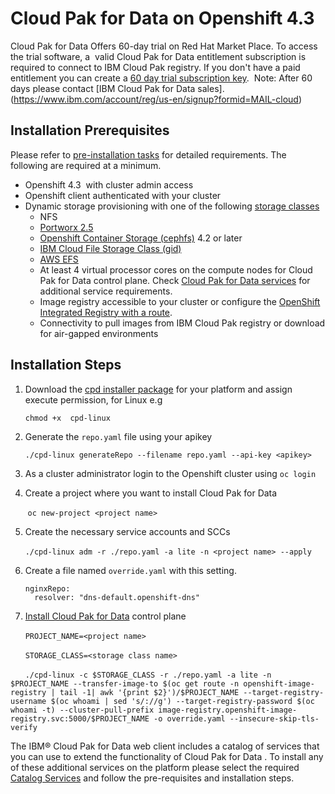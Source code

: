# Cloud Pak for Data on Openshift 4.3

Cloud Pak for Data Offers 60-day trial on Red Hat Market Place. To access the trial software, a 
valid Cloud Pak for Data entitlement subscription is required to connect to IBM Cloud Pak registry.
If you don't have a paid entitlement you can create a [60 day trial subscription key](https://www.ibm.com/account/reg/us-en/signup?formid=urx-42212). 
Note: After 60 days please contact [IBM Cloud Pak for Data sales]. (https://www.ibm.com/account/reg/us-en/signup?formid=MAIL-cloud)

## Installation Prerequisites

Please refer to [pre-installation tasks](https://www.ibm.com/support/producthub/icpdata/docs/content/SSQNUZ_current/cpd/install/preinstall-overview.html) for detailed requirements. The following are required at a minimum.  

 - Openshift 4.3  with cluster admin access
 - Openshift client authenticated with your cluster
 - Dynamic storage provisioning with one of the following [storage classes](https://www.ibm.com/support/producthub/icpdata/docs/content/SSQNUZ_current/cpd/plan/storage_considerations.html)
   - NFS
   - [Portworx 2.5](https://www.ibm.com/support/producthub/icpdata/docs/content/SSQNUZ_current/cpd/install/portworx-setup.html)
   - [Openshift Container Storage (cephfs)](https://access.redhat.com/documentation/en-us/red_hat_openshift_container_storage/4.2/) 4.2 or later
   - [IBM Cloud File Storage Class (gid)](https://cloud.ibm.com/docs/containers?topic=containers-file_storage#file_storageclass_reference)
   - [AWS EFS](https://docs.openshift.com/container-platform/4.3/storage/persistent_storage/persistent-storage-efs.html)
   - At least 4 virtual processor cores on the compute nodes for Cloud Pak for Data control plane. Check [Cloud Pak for Data services](https://www.ibm.com/support/producthub/icpdata/add-services) for additional service requirements.
   - Image registry accessible to your cluster or configure the [OpenShift Integrated Registry with a route](https://docs.openshift.com/container-platform/4.3/registry/securing-exposing-registry.html).
   - Connectivity to pull images from IBM Cloud Pak registry or download for air-gapped environments


## Installation Steps

 1) Download the [cpd installer package](https://github.com/IBM/cpd-cli/releases) for your platform and assign execute permission, for Linux e.g
 
       `chmod +x  cpd-linux`
   
 2) Generate the `repo.yaml` file using your apikey 
 
       `./cpd-linux generateRepo --filename repo.yaml --api-key <apikey>`
   
 3) As a cluster administrator login to the Openshift cluster using `oc login`
 
 4) Create a project where you want to install Cloud Pak for Data
 
       `oc new-project <project name>`
       
 5) Create the necessary service accounts and SCCs
 
      `./cpd-linux adm -r ./repo.yaml -a lite -n <project name> --apply`
      
 6) Create a file named `override.yaml` with this setting.
 
      ```
      nginxRepo:
        resolver: "dns-default.openshift-dns"
      ```
      
 7) [Install Cloud Pak for Data](https://www.ibm.com/support/producthub/icpdata/docs/content/SSQNUZ_current/cpd/install/rhos-install.html) control plane
 
      `PROJECT_NAME=<project name>`
      
      `STORAGE_CLASS=<storage class name>`
      
      `./cpd-linux -c $STORAGE_CLASS -r ./repo.yaml -a lite -n $PROJECT_NAME --transfer-image-to $(oc get route -n openshift-image-registry | tail -1| awk '{print $2}')/$PROJECT_NAME --target-registry-username $(oc whoami | sed 's/://g') --target-registry-password $(oc whoami -t) --cluster-pull-prefix image-registry.openshift-image-registry.svc:5000/$PROJECT_NAME -o override.yaml --insecure-skip-tls-verify`
      
The IBM® Cloud Pak for Data web client includes a catalog of services that you can use to extend the functionality of Cloud Pak for Data . To install any of these additional services on the platform please select the required [Catalog Services](https://www.ibm.com/support/producthub/icpdata/docs/content/SSQNUZ_current/cpd/svc/services.html) and follow the pre-requisites and installation steps.
